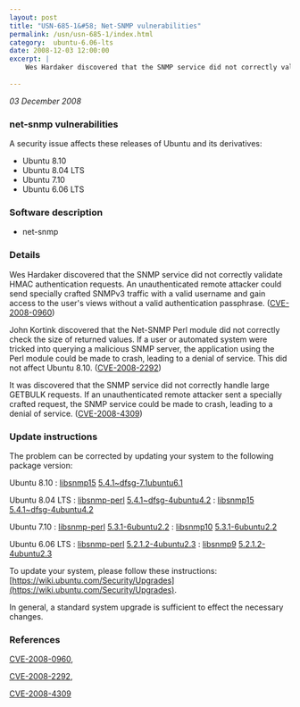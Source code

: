 ```yaml
---
layout: post
title: "USN-685-1&#58; Net-SNMP vulnerabilities"
permalink: /usn/usn-685-1/index.html
category:  ubuntu-6.06-lts
date: 2008-12-03 12:00:00
excerpt: |
    Wes Hardaker discovered that the SNMP service did not correctly validate HMAC authentication requests.  An unauthenticated remote attacker could send specially crafted SNMPv3 traffic with a valid username and gain access to the user&#39;s views without a valid authentication passphrase. ([CVE-2008-0960](http://people.ubuntu.com/~ubuntu-security/cve/CVE-2008-0960))
    
--- 
```

 
 

*03 December 2008*

### net-snmp vulnerabilities

A security issue affects these releases of Ubuntu and its derivatives:

* Ubuntu 8.10
* Ubuntu 8.04 LTS
* Ubuntu 7.10
* Ubuntu 6.06 LTS

### Software description

* net-snmp 

### Details

Wes Hardaker discovered that the SNMP service did not correctly validate HMAC authentication requests. An unauthenticated remote attacker could send specially crafted SNMPv3 traffic with a valid username and gain access to the user&#39;s views without a valid authentication passphrase. ([CVE-2008-0960](http://people.ubuntu.com/~ubuntu-security/cve/CVE-2008-0960))

John Kortink discovered that the Net-SNMP Perl module did not correctly check the size of returned values. If a user or automated system were tricked into querying a malicious SNMP server, the application using the Perl module could be made to crash, leading to a denial of service. This did not affect Ubuntu 8.10. ([CVE-2008-2292](http://people.ubuntu.com/~ubuntu-security/cve/CVE-2008-2292))

It was discovered that the SNMP service did not correctly handle large GETBULK requests. If an unauthenticated remote attacker sent a specially crafted request, the SNMP service could be made to crash, leading to a denial of service. ([CVE-2008-4309](http://people.ubuntu.com/~ubuntu-security/cve/CVE-2008-4309)) 

### Update instructions

The problem can be corrected by updating your system to the following package version:

Ubuntu 8.10
 : [libsnmp15](https://launchpad.net/ubuntu/+source/net-snmp) <span> [5.4.1~dfsg-7.1ubuntu6.1](https://launchpad.net/ubuntu/+source/net-snmp/5.4.1~dfsg-7.1ubuntu6.1) </span> 

Ubuntu 8.04 LTS
 : [libsnmp-perl](https://launchpad.net/ubuntu/+source/net-snmp) <span> [5.4.1~dfsg-4ubuntu4.2](https://launchpad.net/ubuntu/+source/net-snmp/5.4.1~dfsg-4ubuntu4.2) </span> 
 : [libsnmp15](https://launchpad.net/ubuntu/+source/net-snmp) <span> [5.4.1~dfsg-4ubuntu4.2](https://launchpad.net/ubuntu/+source/net-snmp/5.4.1~dfsg-4ubuntu4.2) </span> 

Ubuntu 7.10
 : [libsnmp-perl](https://launchpad.net/ubuntu/+source/net-snmp) <span> [5.3.1-6ubuntu2.2](https://launchpad.net/ubuntu/+source/net-snmp/5.3.1-6ubuntu2.2) </span> 
 : [libsnmp10](https://launchpad.net/ubuntu/+source/net-snmp) <span> [5.3.1-6ubuntu2.2](https://launchpad.net/ubuntu/+source/net-snmp/5.3.1-6ubuntu2.2) </span> 

Ubuntu 6.06 LTS
 : [libsnmp-perl](https://launchpad.net/ubuntu/+source/net-snmp) <span> [5.2.1.2-4ubuntu2.3](https://launchpad.net/ubuntu/+source/net-snmp/5.2.1.2-4ubuntu2.3) </span> 
 : [libsnmp9](https://launchpad.net/ubuntu/+source/net-snmp) <span> [5.2.1.2-4ubuntu2.3](https://launchpad.net/ubuntu/+source/net-snmp/5.2.1.2-4ubuntu2.3) </span> 

To update your system, please follow these instructions: [https://wiki.ubuntu.com/Security/Upgrades](https://wiki.ubuntu.com/Security/Upgrades).

In general, a standard system upgrade is sufficient to effect the necessary changes. 

### References

 
 [CVE-2008-0960](http://people.ubuntu.com/~ubuntu-security/cve/CVE-2008-0960), 

 [CVE-2008-2292](http://people.ubuntu.com/~ubuntu-security/cve/CVE-2008-2292), 

 [CVE-2008-4309](http://people.ubuntu.com/~ubuntu-security/cve/CVE-2008-4309)
 

